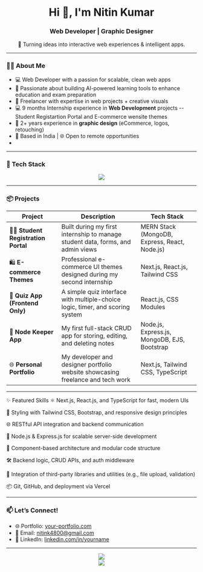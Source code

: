 <h1 align="center">Hi 👋, I'm Nitin Kumar</h1>
<h3 align="center">Web Developer | Graphic Designer</h3>

<p align="center">
  🚀 Turning ideas into interactive web experiences & intelligent apps.
</p>

---

### 👨‍💻 About Me

- 💻 Web Developer with a passion for scalable, clean web apps  
- 🧠 Passionate about building AI-powered learning tools to enhance education and exam preparation 
- 💼 Freelancer with expertise in web projects + creative visuals
- 💻 9 months Internship experience in **Web Development** projects -- Student Registartion Portal and E-commerce wensite themes 
- 🎨 2+ years experience in **graphic design** (eCommerce, logos, retouching)
- 📍 Based in India | 🌐 Open to remote opportunities
-  

---

### 🧰 Tech Stack

<div align="center">
  <img src="https://skillicons.dev/icons?i=nextjs,react,nodejs,express,mongodb,typescript,javascript,tailwind,html,css,photoshop" />
</div>

---

### 📦 Projects

| Project                               | Description                                                                     | Tech Stack                                    |
| ------------------------------------- | ------------------------------------------------------------------------------- | --------------------------------------------- |
| 🧑‍🎓 **Student Registration Portal** | Built during my first internship to manage student data, forms, and admin views | MERN Stack (MongoDB, Express, React, Node.js) |
| 🛍️ **E-commerce Themes**             | Professional e-commerce UI themes designed during my second internship          | Next.js, React.js, Tailwind CSS               |
| 📝 **Quiz App (Frontend Only)**       | A simple quiz interface with multiple-choice logic, timer, and scoring system   | React.js, CSS Modules                         |
| 📒 **Node Keeper App**                | My first full-stack CRUD app for storing, editing, and deleting notes           | Node.js, Express.js, MongoDB, EJS, Bootstrap  |
| 🌐 **Personal Portfolio**             | My developer and designer portfolio website showcasing freelance and tech work  | Next.js, Tailwind CSS, TypeScript             |



---

✨ Featured Skills
⚛️ Next.js, React.js, and TypeScript for fast, modern UIs

🎨 Styling with Tailwind CSS, Bootstrap, and responsive design principles

🌐 RESTful API integration and backend communication

🚀 Node.js & Express.js for scalable server-side development

🧩 Component-based architecture and modular code structure

🛠️ Backend logic, CRUD APIs, and auth middleware

🧪 Integration of third-party libraries and utilities (e.g., file upload, validation)

📦 Git, GitHub, and deployment via Vercel



---

### 📫 Let’s Connect!

- 🌐 Portfolio: [your-portfolio.com](#)  
- 📧 Email: nitink4800@gmail.com  
- 💼 LinkedIn: [linkedin.com/in/yourname](https://linkedin.com/in/yourname)  

---

<div align="center">
  <img src="https://github-readme-stats.vercel.app/api?username=yourusername&show_icons=true&theme=radical" />
  <br/>
  <img src="https://github-readme-streak-stats.herokuapp.com/?user=yourusername&theme=radical" />
</div>

